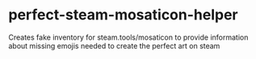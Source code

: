 # perfect-steam-mosaticon-helper
Creates fake inventory for steam.tools/mosaticon to provide information about missing emojis needed to create the perfect art on steam
